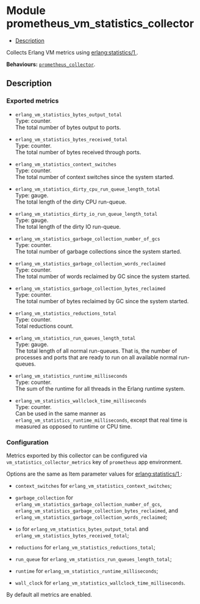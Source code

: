 

# Module prometheus_vm_statistics_collector #
* [Description](#description)

Collects Erlang VM metrics using
[
erlang:statistics/1
](http://erlang.org/doc/man/erlang.md#statistics-1).

__Behaviours:__ [`prometheus_collector`](prometheus_collector.md).

<a name="description"></a>

## Description ##


### <a name="Exported_metrics">Exported metrics</a> ###


* `erlang_vm_statistics_bytes_output_total`<br />
Type: counter.<br />
The total number of bytes output to ports.

* `erlang_vm_statistics_bytes_received_total`<br />
Type: counter.<br />
The total number of bytes received through ports.

* `erlang_vm_statistics_context_switches`<br />
Type: counter.<br />
The total number of context switches since the system started.

* `erlang_vm_statistics_dirty_cpu_run_queue_length_total`<br />
Type: gauge.<br />
The total length of the dirty CPU run-queue.

* `erlang_vm_statistics_dirty_io_run_queue_length_total`<br />
Type: gauge.<br />
The total length of the dirty IO run-queue.

* `erlang_vm_statistics_garbage_collection_number_of_gcs`<br />
Type: counter.<br />
The total number of garbage collections since the system started.

* `erlang_vm_statistics_garbage_collection_words_reclaimed`<br />
Type: counter.<br />
The total number of words reclaimed by GC since the system started.

* `erlang_vm_statistics_garbage_collection_bytes_reclaimed`<br />
Type: counter.<br />
The total number of bytes reclaimed by GC since the system started.

* `erlang_vm_statistics_reductions_total`<br />
Type: counter.<br />
Total reductions count.

* `erlang_vm_statistics_run_queues_length_total`<br />
Type: gauge.<br />
The total length of all normal run-queues. That is, the number of
processes and ports that are ready to run on all available normal
run-queues.

* `erlang_vm_statistics_runtime_milliseconds`<br />
Type: counter.<br />
The sum of the runtime for all threads in the Erlang runtime system.

* `erlang_vm_statistics_wallclock_time_milliseconds`<br />
Type: counter.<br />
Can be used in the same manner as
`erlang_vm_statistics_runtime_milliseconds`, except that real time is
measured as opposed to runtime or CPU time.



### <a name="Configuration">Configuration</a> ###

Metrics exported by this collector can be configured via
`vm_statistics_collector_metrics` key of `prometheus` app environment.

Options are the same as Item parameter values for
[
erlang:statistics/1
](http://erlang.org/doc/man/erlang.md#statistics-1):

* `context_switches` for `erlang_vm_statistics_context_switches`;

* `garbage_collection`
for `erlang_vm_statistics_garbage_collection_number_of_gcs`,
`erlang_vm_statistics_garbage_collection_bytes_reclaimed`, and
`erlang_vm_statistics_garbage_collection_words_reclaimed`;

* `io` for `erlang_vm_statistics_bytes_output_total` and
`erlang_vm_statistics_bytes_received_total`;

* `reductions` for `erlang_vm_statistics_reductions_total`;

* `run_queue` for `erlang_vm_statistics_run_queues_length_total`;

* `runtime` for `erlang_vm_statistics_runtime_milliseconds`;

* `wall_clock` for `erlang_vm_statistics_wallclock_time_milliseconds`.


By default all metrics are enabled.